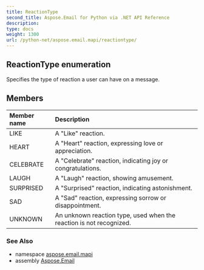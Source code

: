 ```yaml
---
title: ReactionType
second_title: Aspose.Email for Python via .NET API Reference
description: 
type: docs
weight: 1300
url: /python-net/aspose.email.mapi/reactiontype/
---
```


## ReactionType enumeration

Specifies the type of reaction a user can have on a message.

## Members
| Member name | Description |
| :- | :- |
|LIKE|A "Like" reaction.|
|HEART|A "Heart" reaction, expressing love or appreciation.|
|CELEBRATE|A "Celebrate" reaction, indicating joy or congratulations.|
|LAUGH|A "Laugh" reaction, showing amusement.|
|SURPRISED|A "Surprised" reaction, indicating astonishment.|
|SAD|A "Sad" reaction, expressing sorrow or disappointment.|
|UNKNOWN|An unknown reaction type, used when the reaction is not recognized.|

### See Also

* namespace [aspose.email.mapi](/email/python-net/aspose.email.mapi/)
* assembly [Aspose.Email](/email/python-net/)


